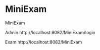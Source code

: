 # MiniExam
MiniExam

Admin
http://localhost:8082/MiniExam/login

Exam
http://localhost:8082/MiniExam
